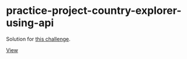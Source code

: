 # practice-project-country-explorer-using-api
 
Solution for [this challenge](https://www.frontendmentor.io/challenges/rest-countries-api-with-color-theme-switcher-5cacc469fec04111f7b848ca).

[View](https://amazing-daffodil-db29e4.netlify.app/)